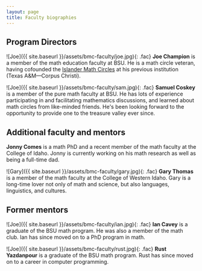 ```yaml
---
layout: page
title: Faculty biographies
---
```


<style>
  img.fac {
    float: left;
    width: 80px;
    margin: 10px;
  }
</style>

## Program Directors

![Joe]({{ site.baseurl }}/assets/bmc-faculty/joe.jpg){: .fac} **Joe Champion** is a member of the math education faculty at BSU. He is a math circle veteran, having cofounded the [Islander Math Circles](http://math.tamucc.edu/circles/) at his previous institution (Texas A&amp;M&mdash;Corpus Christi).

<div style="clear:both"></div>

![Joe]({{ site.baseurl }}/assets/bmc-faculty/sam.jpg){: .fac} **Samuel Coskey** is a member of the pure math faculty at BSU. He has lots of experience participating in and facilitating mathematics discussions, and learned about math circles from like-minded friends. He's been looking forward to the opportunity to provide one to the treasure valley ever since.

<div style="clear:both"></div>

## Additional faculty and mentors

**Jonny Comes** is a math PhD and a recent member of the math faculty at the College of Idaho. Jonny is currently working on his math research as well as being a full-time dad.

![Gary]({{ site.baseurl }}/assets/bmc-faculty/gary.jpg){: .fac} **Gary Thomas** is a member of the math faculty at the College of Western Idaho. Gary is a long-time lover not only of math and science, but also languages, linguistics, and cultures.

<div style="clear:both"></div>

## Former mentors

![Joe]({{ site.baseurl }}/assets/bmc-faculty/ian.jpg){: .fac} **Ian Cavey** is a graduate of the BSU math program. He was also a member of the math club. Ian has since moved on to a PhD program in math.

<div style="clear:both"></div>

![Joe]({{ site.baseurl }}/assets/bmc-faculty/rust.jpg){: .fac} **Rust Yazdanpour** is a graduate of the BSU math program. Rust has since moved on to a career in computer programming.
